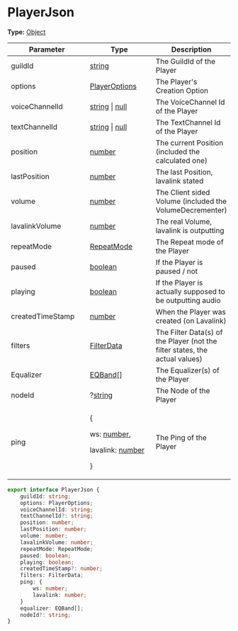 # PlayerJson

**Type:** [Object](https://developer.mozilla.org/en-US/docs/Web/JavaScript/Reference/Global\_Objects/Object)

<table><thead><tr><th width="202.33333333333331">Parameter</th><th width="191">Type</th><th>Description</th></tr></thead><tbody><tr><td>guildId</td><td><a href="https://developer.mozilla.org/en-US/docs/Web/JavaScript/Reference/Global_Objects/String">string</a></td><td>The GuildId of the Player</td></tr><tr><td>options</td><td><a href="../playeroptions.md">PlayerOptions</a></td><td>The Player's Creation Option</td></tr><tr><td>voiceChannelId</td><td><a href="https://developer.mozilla.org/en-US/docs/Web/JavaScript/Reference/Global_Objects/String">string</a> | <a href="https://developer.mozilla.org/en-US/docs/Web/JavaScript/Reference/Operators/null">null</a></td><td>The VoiceChannel Id of the Player</td></tr><tr><td>textChannelId</td><td><a href="https://developer.mozilla.org/en-US/docs/Web/JavaScript/Reference/Global_Objects/String">string</a> | <a href="https://developer.mozilla.org/en-US/docs/Web/JavaScript/Reference/Operators/null">null</a></td><td>The TextChannel Id of the Player</td></tr><tr><td>position</td><td><a href="https://developer.mozilla.org/en-US/docs/Web/JavaScript/Reference/Global_Objects/Number">number</a></td><td>The current Position (included the calculated one)</td></tr><tr><td>lastPosition</td><td><a href="https://developer.mozilla.org/en-US/docs/Web/JavaScript/Reference/Global_Objects/Number">number</a></td><td>The last Position, lavalink stated</td></tr><tr><td>volume</td><td><a href="https://developer.mozilla.org/en-US/docs/Web/JavaScript/Reference/Global_Objects/Number">number</a></td><td>The Client sided Volume (included the VolumeDecrementer)</td></tr><tr><td>lavalinkVolume</td><td><a href="https://developer.mozilla.org/en-US/docs/Web/JavaScript/Reference/Global_Objects/Number">number</a></td><td>The real Volume, lavalink is outputting</td></tr><tr><td>repeatMode</td><td><a href="repeatmode.md">RepeatMode</a></td><td>The Repeat mode of the Player</td></tr><tr><td>paused</td><td><a href="https://developer.mozilla.org/en-US/docs/Web/JavaScript/Reference/Global_Objects/Boolean">boolean</a></td><td>If the Player is paused / not</td></tr><tr><td>playing</td><td><a href="https://developer.mozilla.org/en-US/docs/Web/JavaScript/Reference/Global_Objects/Boolean">boolean</a></td><td>If the Player is actually supposed to be outputting audio</td></tr><tr><td>createdTimeStamp</td><td><a href="https://developer.mozilla.org/en-US/docs/Web/JavaScript/Reference/Global_Objects/Number">number</a></td><td>When the Player was created (on Lavalink)</td></tr><tr><td>filters</td><td><a href="../../other-types/filterdata/">FilterData</a></td><td>The Filter Data(s) of the Player (not the filter states, the actual values)</td></tr><tr><td>Equalizer</td><td><a href="../../other-types/eqband.md">EQBand</a>[]</td><td>The Equalizer(s) of the Player</td></tr><tr><td>nodeId</td><td>?<a href="https://developer.mozilla.org/en-US/docs/Web/JavaScript/Reference/Global_Objects/String">string</a></td><td>The Node of the Player</td></tr><tr><td>ping</td><td><p>{ </p><p>  ws: <a href="https://developer.mozilla.org/en-US/docs/Web/JavaScript/Reference/Global_Objects/Number">number</a>,</p><p>  lavalink: <a href="https://developer.mozilla.org/en-US/docs/Web/JavaScript/Reference/Global_Objects/Number">number</a></p><p> }</p></td><td>The Ping of the Player</td></tr></tbody></table>

```typescript
export interface PlayerJson {
    guildId: string;
    options: PlayerOptions;
    voiceChannelId: string;
    textChannelId?: string;
    position: number;
    lastPosition: number;
    volume: number;
    lavalinkVolume: number;
    repeatMode: RepeatMode;
    paused: boolean;
    playing: boolean;
    createdTimeStamp?: number;
    filters: FilterData;
    ping: {
        ws: number;
        lavalink: number;
    }
    equalizer: EQBand[];
    nodeId?: string;
}

```
